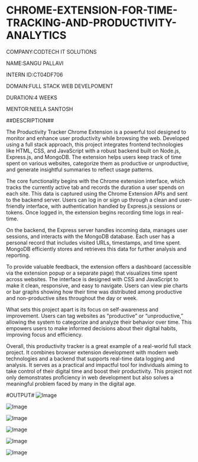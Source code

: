 # CHROME-EXTENSION-FOR-TIME-TRACKING-AND-PRODUCTIVITY-ANALYTICS
COMPANY:CODTECH IT SOLUTIONS

NAME:SANGU PALLAVI

INTERN ID:CT04DF706

DOMAIN:FULL STACK WEB DEVELPOMENT

DURATION:4 WEEKS

MENTOR:NEELA SANTOSH

##DESCRIPTION## 

The Productivity Tracker Chrome Extension is a powerful tool designed to monitor and enhance user productivity while browsing the web. Developed using a full stack approach, this project integrates frontend technologies like HTML, CSS, and JavaScript with a robust backend built on Node.js, Express.js, and MongoDB. The extension helps users keep track of time spent on various websites, categorize them as productive or unproductive, and generate insightful summaries to reflect usage patterns.

The core functionality begins with the Chrome extension interface, which tracks the currently active tab and records the duration a user spends on each site. This data is captured using the Chrome Extension APIs and sent to the backend server. Users can log in or sign up through a clean and user-friendly interface, with authentication handled by Express.js sessions or tokens. Once logged in, the extension begins recording time logs in real-time.

On the backend, the Express server handles incoming data, manages user sessions, and interacts with the MongoDB database. Each user has a personal record that includes visited URLs, timestamps, and time spent. MongoDB efficiently stores and retrieves this data for further analysis and reporting.

To provide valuable feedback, the extension offers a dashboard (accessible via the extension popup or a separate page) that visualizes time spent across websites. The interface is designed with CSS and JavaScript to make it clean, responsive, and easy to navigate. Users can view pie charts or bar graphs showing how their time was distributed among productive and non-productive sites throughout the day or week.

What sets this project apart is its focus on self-awareness and improvement. Users can tag websites as “productive” or “unproductive,” allowing the system to categorize and analyze their behavior over time. This empowers users to make informed decisions about their digital habits, improving focus and efficiency.

Overall, this productivity tracker is a great example of a real-world full stack project. It combines browser extension development with modern web technologies and a backend that supports real-time data logging and analysis. It serves as a practical and impactful tool for individuals aiming to take control of their digital time and boost their productivity. This project not only demonstrates proficiency in web development but also solves a meaningful problem faced by many in the digital age.

#OUTPUT#
![Image](https://github.com/user-attachments/assets/87c918b2-a44d-44c5-8a10-4046636ca232)

![Image](https://github.com/user-attachments/assets/6e9bef43-db98-4d79-ba59-7e748c8b8804)

![Image](https://github.com/user-attachments/assets/c5e297b0-7cbe-43f9-9db3-89c7cce143e4)

![Image](https://github.com/user-attachments/assets/2e9192d5-8199-458b-8fa5-9a342ce3cb5a)

![Image](https://github.com/user-attachments/assets/20721f26-e601-4e87-87e4-a6537fea74ec)

![Image](https://github.com/user-attachments/assets/6c204a4d-7a57-4bb0-b254-2de004aa205d)

